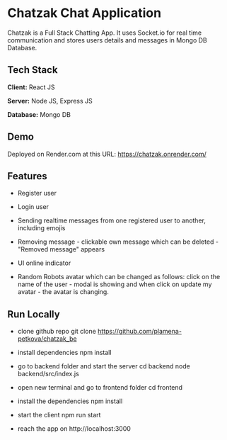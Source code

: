 # Chatzak Chat Application 
Chatzak is a Full Stack Chatting App.
It uses Socket.io for real time communication and stores users details and messages in Mongo DB Database.

## Tech Stack

**Client:** React JS

**Server:** Node JS, Express JS

**Database:** Mongo DB

## Demo
Deployed on Render.com at this URL:
https://chatzak.onrender.com/

## Features

- Register user 

- Login user

- Sending realtime messages from one registered user to another, including emojis

- Removing message - clickable own message which can be deleted - "Removed message" appears

- UI online indicator

- Random Robots avatar which can be changed as follows: click on the name of the user - modal is showing and when click on update my avatar - the avatar is changing.


## Run Locally

- clone github repo
git clone https://github.com/plamena-petkova/chatzak_be

- install dependencies
npm install

- go to backend folder and start the server
cd backend 
node backend/src/index.js

- open new terminal and go to frontend folder 
cd frontend

- install the dependencies
npm install

- start the client
npm run start

- reach the app on http://localhost:3000

